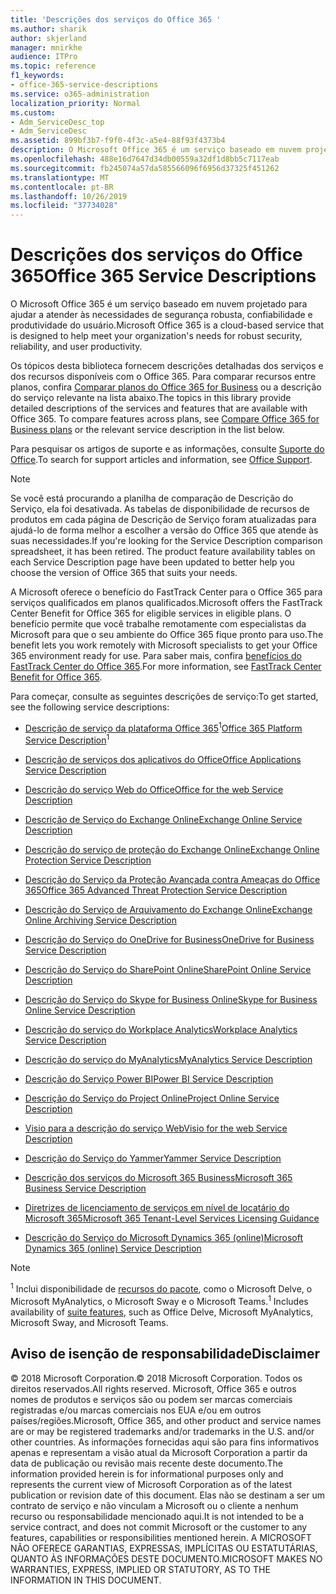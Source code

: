 ```yaml
---
title: 'Descrições dos serviços do Office 365 '
ms.author: sharik
author: skjerland
manager: mnirkhe
audience: ITPro
ms.topic: reference
f1_keywords:
- office-365-service-descriptions
ms.service: o365-administration
localization_priority: Normal
ms.custom:
- Adm_ServiceDesc_top
- Adm_ServiceDesc
ms.assetid: 899bf3b7-f9f0-4f3c-a5e4-88f93f4373b4
description: O Microsoft Office 365 é um serviço baseado em nuvem projetado para ajudar a atender às necessidades de segurança robusta, confiabilidade e produtividade do usuário.
ms.openlocfilehash: 488e16d7647d34db00559a32df1d8bb5c7117eab
ms.sourcegitcommit: fb245074a57da585566096f6956d37325f451262
ms.translationtype: MT
ms.contentlocale: pt-BR
ms.lasthandoff: 10/26/2019
ms.locfileid: "37734028"
---
```

# <a name="office-365-service-descriptions"></a><span data-ttu-id="ac84d-103">Descrições dos serviços do Office 365</span><span class="sxs-lookup"><span data-stu-id="ac84d-103">Office 365 Service Descriptions</span></span> 

<span data-ttu-id="ac84d-104">O Microsoft Office 365 é um serviço baseado em nuvem projetado para ajudar a atender às necessidades de segurança robusta, confiabilidade e produtividade do usuário.</span><span class="sxs-lookup"><span data-stu-id="ac84d-104">Microsoft Office 365 is a cloud-based service that is designed to help meet your organization's needs for robust security, reliability, and user productivity.</span></span> 
  
<span data-ttu-id="ac84d-p101">Os tópicos desta biblioteca fornecem descrições detalhadas dos serviços e dos recursos disponíveis com o Office 365. Para comparar recursos entre planos, confira [Comparar planos do Office 365 for Business](https://go.microsoft.com/fwlink/?LinkID=799177&amp;clcid=0x409) ou a descrição do serviço relevante na lista abaixo.</span><span class="sxs-lookup"><span data-stu-id="ac84d-p101">The topics in this library provide detailed descriptions of the services and features that are available with Office 365. To compare features across plans, see [Compare Office 365 for Business plans](https://go.microsoft.com/fwlink/?LinkID=799177&amp;clcid=0x409) or the relevant service description in the list below.</span></span> 
  
<span data-ttu-id="ac84d-107">Para pesquisar os artigos de suporte e as informações, consulte [Suporte do Office](https://support.office.com/).</span><span class="sxs-lookup"><span data-stu-id="ac84d-107">To search for support articles and information, see [Office Support](https://support.office.com/).</span></span>
  
> [!NOTE]
> <span data-ttu-id="ac84d-p102">Se você está procurando a planilha de comparação de Descrição do Serviço, ela foi desativada. As tabelas de disponibilidade de recursos de produtos em cada página de Descrição de Serviço foram atualizadas para ajudá-lo de forma melhor a escolher a versão do Office 365 que atende às suas necessidades.</span><span class="sxs-lookup"><span data-stu-id="ac84d-p102">If you're looking for the Service Description comparison spreadsheet, it has been retired. The product feature availability tables on each Service Description page have been updated to better help you choose the version of Office 365 that suits your needs.</span></span> 
  
<span data-ttu-id="ac84d-110">A Microsoft oferece o benefício do FastTrack Center para o Office 365 para serviços qualificados em planos qualificados.</span><span class="sxs-lookup"><span data-stu-id="ac84d-110">Microsoft offers the FastTrack Center Benefit for Office 365 for eligible services in eligible plans.</span></span> <span data-ttu-id="ac84d-111">O benefício permite que você trabalhe remotamente com especialistas da Microsoft para que o seu ambiente do Office 365 fique pronto para uso.</span><span class="sxs-lookup"><span data-stu-id="ac84d-111">The benefit lets you work remotely with Microsoft specialists to get your Office 365 environment ready for use.</span></span> <span data-ttu-id="ac84d-112">Para saber mais, confira [benefícios do FastTrack Center do Office 365](https://docs.microsoft.com/fasttrack/O365-fasttrack-benefit-for-office-365).</span><span class="sxs-lookup"><span data-stu-id="ac84d-112">For more information, see [FastTrack Center Benefit for Office 365](https://docs.microsoft.com/fasttrack/O365-fasttrack-benefit-for-office-365).</span></span>
  
<span data-ttu-id="ac84d-113">Para começar, consulte as seguintes descrições de serviço:</span><span class="sxs-lookup"><span data-stu-id="ac84d-113">To get started, see the following service descriptions:</span></span>
  
- <span data-ttu-id="ac84d-114">[Descrição de serviço da plataforma Office 365](office-365-platform-service-description/office-365-platform-service-description.md)<sup>1</sup></span><span class="sxs-lookup"><span data-stu-id="ac84d-114">[Office 365 Platform Service Description](office-365-platform-service-description/office-365-platform-service-description.md)<sup>1</sup></span></span>
    
- [<span data-ttu-id="ac84d-115">Descrição de serviços dos aplicativos do Office</span><span class="sxs-lookup"><span data-stu-id="ac84d-115">Office Applications Service Description</span></span>](office-applications-service-description/office-applications-service-description.md)
    
- [<span data-ttu-id="ac84d-116">Descrição do serviço Web do Office</span><span class="sxs-lookup"><span data-stu-id="ac84d-116">Office for the web Service Description</span></span>](office-online-service-description/office-online-service-description.md)
    
- [<span data-ttu-id="ac84d-117">Descrição de Serviço do Exchange Online</span><span class="sxs-lookup"><span data-stu-id="ac84d-117">Exchange Online Service Description</span></span>](exchange-online-service-description/exchange-online-service-description.md)
    
- [<span data-ttu-id="ac84d-118">Descrição do serviço de proteção do Exchange Online</span><span class="sxs-lookup"><span data-stu-id="ac84d-118">Exchange Online Protection Service Description</span></span>](exchange-online-protection-service-description/exchange-online-protection-service-description.md)
    
- [<span data-ttu-id="ac84d-119">Descrição do Serviço da Proteção Avançada contra Ameaças do Office 365</span><span class="sxs-lookup"><span data-stu-id="ac84d-119">Office 365 Advanced Threat Protection Service Description</span></span>](office-365-advanced-threat-protection-service-description.md)
    
- [<span data-ttu-id="ac84d-120">Descrição do Serviço de Arquivamento do Exchange Online</span><span class="sxs-lookup"><span data-stu-id="ac84d-120">Exchange Online Archiving Service Description</span></span>](exchange-online-archiving-service-description/exchange-online-archiving-service-description.md)
    
- [<span data-ttu-id="ac84d-121">Descrição do Serviço do OneDrive for Business</span><span class="sxs-lookup"><span data-stu-id="ac84d-121">OneDrive for Business Service Description</span></span>](onedrive-for-business-service-description.md)
    
- [<span data-ttu-id="ac84d-122">Descrição do Serviço do SharePoint Online</span><span class="sxs-lookup"><span data-stu-id="ac84d-122">SharePoint Online Service Description</span></span>](sharepoint-online-service-description/sharepoint-online-service-description.md)
    
- [<span data-ttu-id="ac84d-123">Descrição do Serviço do Skype for Business Online</span><span class="sxs-lookup"><span data-stu-id="ac84d-123">Skype for Business Online Service Description</span></span>](skype-for-business-online-service-description/skype-for-business-online-service-description.md)
    
- [<span data-ttu-id="ac84d-124">Descrição do serviço do Workplace Analytics</span><span class="sxs-lookup"><span data-stu-id="ac84d-124">Workplace Analytics Service Description</span></span>](workplace-analytics-service-description.md)

- [<span data-ttu-id="ac84d-125">Descrição do serviço do MyAnalytics</span><span class="sxs-lookup"><span data-stu-id="ac84d-125">MyAnalytics Service Description</span></span>](mya-service-description.md)
    
- [<span data-ttu-id="ac84d-126">Descrição do Serviço Power BI</span><span class="sxs-lookup"><span data-stu-id="ac84d-126">Power BI Service Description</span></span>](power-bi-service-description.md)
    
- [<span data-ttu-id="ac84d-127">Descrição do Serviço do Project Online</span><span class="sxs-lookup"><span data-stu-id="ac84d-127">Project Online Service Description</span></span>](project-online-service-description/project-online-service-description.md)
    
- [<span data-ttu-id="ac84d-128">Visio para a descrição do serviço Web</span><span class="sxs-lookup"><span data-stu-id="ac84d-128">Visio for the web Service Description</span></span>](visio-online-service-description/visio-online-service-description.md)
    
- [<span data-ttu-id="ac84d-129">Descrição do Serviço do Yammer</span><span class="sxs-lookup"><span data-stu-id="ac84d-129">Yammer Service Description</span></span>](yammer-service-description/yammer-service-description.md)

- [<span data-ttu-id="ac84d-130">Descrição dos serviços do Microsoft 365 Business</span><span class="sxs-lookup"><span data-stu-id="ac84d-130">Microsoft 365 Business Service Description</span></span>](microsoft-365-service-descriptions/microsoft-365-business-service-description.md)

- [<span data-ttu-id="ac84d-131">Diretrizes de licenciamento de serviços em nível de locatário do Microsoft 365</span><span class="sxs-lookup"><span data-stu-id="ac84d-131">Microsoft 365 Tenant-Level Services Licensing Guidance</span></span>](microsoft-365-service-descriptions/microsoft-365-tenantlevel-services-licensing-guidance.md)
    
- [<span data-ttu-id="ac84d-132">Descrição do Serviço do Microsoft Dynamics 365 (online)</span><span class="sxs-lookup"><span data-stu-id="ac84d-132">Microsoft Dynamics 365 (online) Service Description</span></span>](microsoft-dynamics-365-online-service-description.md)
    
> [!NOTE]
> <span data-ttu-id="ac84d-133"><sup>1</sup> Inclui disponibilidade de [recursos do pacote](https://docs.microsoft.com/office365/servicedescriptions/office-365-platform-service-description/office-365-suite-features), como o Microsoft Delve, o Microsoft MyAnalytics, o Microsoft Sway e o Microsoft Teams.</span><span class="sxs-lookup"><span data-stu-id="ac84d-133"><sup>1</sup> Includes availability of [suite features](https://docs.microsoft.com/office365/servicedescriptions/office-365-platform-service-description/office-365-suite-features), such as Office Delve, Microsoft MyAnalytics, Microsoft Sway, and Microsoft Teams.</span></span>
  
## <a name="disclaimer"></a><span data-ttu-id="ac84d-134">Aviso de isenção de responsabilidade</span><span class="sxs-lookup"><span data-stu-id="ac84d-134">Disclaimer</span></span>

<span data-ttu-id="ac84d-135">© 2018 Microsoft Corporation.</span><span class="sxs-lookup"><span data-stu-id="ac84d-135">© 2018 Microsoft Corporation.</span></span> <span data-ttu-id="ac84d-136">Todos os direitos reservados.</span><span class="sxs-lookup"><span data-stu-id="ac84d-136">All rights reserved.</span></span> <span data-ttu-id="ac84d-137">Microsoft, Office 365 e outros nomes de produtos e serviços são ou podem ser marcas comerciais registradas e/ou marcas comerciais nos EUA e/ou em outros países/regiões.</span><span class="sxs-lookup"><span data-stu-id="ac84d-137">Microsoft, Office 365, and other product and service names are or may be registered trademarks and/or trademarks in the U.S. and/or other countries.</span></span> <span data-ttu-id="ac84d-138">As informações fornecidas aqui são para fins informativos apenas e representam a visão atual da Microsoft Corporation a partir da data de publicação ou revisão mais recente deste documento.</span><span class="sxs-lookup"><span data-stu-id="ac84d-138">The information provided herein is for informational purposes only and represents the current view of Microsoft Corporation as of the latest publication or revision date of this document.</span></span> <span data-ttu-id="ac84d-139">Elas não se destinam a ser um contrato de serviço e não vinculam a Microsoft ou o cliente a nenhum recurso ou responsabilidade mencionado aqui.</span><span class="sxs-lookup"><span data-stu-id="ac84d-139">It is not intended to be a service contract, and does not commit Microsoft or the customer to any features, capabilities or responsibilities mentioned herein.</span></span> <span data-ttu-id="ac84d-140">A MICROSOFT NÃO OFERECE GARANTIAS, EXPRESSAS, IMPLÍCITAS OU ESTATUTÁRIAS, QUANTO ÀS INFORMAÇÕES DESTE DOCUMENTO.</span><span class="sxs-lookup"><span data-stu-id="ac84d-140">MICROSOFT MAKES NO WARRANTIES, EXPRESS, IMPLIED OR STATUTORY, AS TO THE INFORMATION IN THIS DOCUMENT.</span></span> 
  
